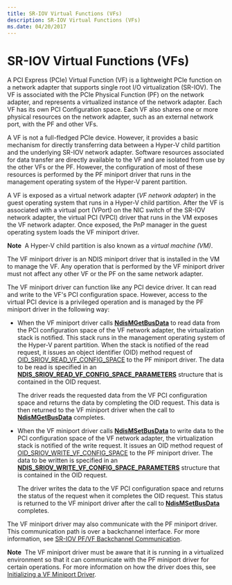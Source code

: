 ```yaml
---
title: SR-IOV Virtual Functions (VFs)
description: SR-IOV Virtual Functions (VFs)
ms.date: 04/20/2017
---
```


# SR-IOV Virtual Functions (VFs)


A PCI Express (PCIe) Virtual Function (VF) is a lightweight PCIe function on a network adapter that supports single root I/O virtualization (SR-IOV). The VF is associated with the PCIe Physical Function (PF) on the network adapter, and represents a virtualized instance of the network adapter. Each VF has its own PCI Configuration space. Each VF also shares one or more physical resources on the network adapter, such as an external network port, with the PF and other VFs.

A VF is not a full-fledged PCIe device. However, it provides a basic mechanism for directly transferring data between a Hyper-V child partition and the underlying SR-IOV network adapter. Software resources associated for data transfer are directly available to the VF and are isolated from use by the other VFs or the PF. However, the configuration of most of these resources is performed by the PF miniport driver that runs in the management operating system of the Hyper-V parent partition.

A VF is exposed as a virtual network adapter (*VF network adapter*) in the guest operating system that runs in a Hyper-V child partition. After the VF is associated with a virtual port (VPort) on the NIC switch of the SR-IOV network adapter, the virtual PCI (VPCI) driver that runs in the VM exposes the VF network adapter. Once exposed, the PnP manager in the guest operating system loads the VF miniport driver.

**Note**  A Hyper-V child partition is also known as a *virtual machine (VM)*.

 

The VF miniport driver is an NDIS miniport driver that is installed in the VM to manage the VF. Any operation that is performed by the VF miniport driver must not affect any other VF or the PF on the same network adapter.

The VF miniport driver can function like any PCI device driver. It can read and write to the VF's PCI configuration space. However, access to the virtual PCI device is a privileged operation and is managed by the PF miniport driver in the following way:

-   When the VF miniport driver calls [**NdisMGetBusData**](/windows-hardware/drivers/ddi/ndis/nf-ndis-ndismgetbusdata) to read data from the PCI configuration space of the VF network adapter, the virtualization stack is notified. This stack runs in the management operating system of the Hyper-V parent partition. When the stack is notified of the read request, it issues an object identifier (OID) method request of [OID\_SRIOV\_READ\_VF\_CONFIG\_SPACE](./oid-sriov-read-vf-config-space.md) to the PF miniport driver. The data to be read is specified in an [**NDIS\_SRIOV\_READ\_VF\_CONFIG\_SPACE\_PARAMETERS**](/windows-hardware/drivers/ddi/ntddndis/ns-ntddndis-_ndis_sriov_read_vf_config_space_parameters) structure that is contained in the OID request.

    The driver reads the requested data from the VF PCI configuration space and returns the data by completing the OID request. This data is then returned to the VF miniport driver when the call to [**NdisMGetBusData**](/windows-hardware/drivers/ddi/ndis/nf-ndis-ndismgetbusdata) completes.

-   When the VF miniport driver calls [**NdisMSetBusData**](/windows-hardware/drivers/ddi/ndis/nf-ndis-ndismsetbusdata) to write data to the PCI configuration space of the VF network adapter, the virtualization stack is notified of the write request. It issues an OID method request of [OID\_SRIOV\_WRITE\_VF\_CONFIG\_SPACE](./oid-sriov-write-vf-config-space.md) to the PF miniport driver. The data to be written is specified in an [**NDIS\_SRIOV\_WRITE\_VF\_CONFIG\_SPACE\_PARAMETERS**](/windows-hardware/drivers/ddi/ntddndis/ns-ntddndis-_ndis_sriov_write_vf_config_space_parameters) structure that is contained in the OID request.

    The driver writes the data to the VF PCI configuration space and returns the status of the request when it completes the OID request. This status is returned to the VF miniport driver after the call to [**NdisMSetBusData**](/windows-hardware/drivers/ddi/ndis/nf-ndis-ndismsetbusdata) completes.

The VF miniport driver may also communicate with the PF miniport driver. This communication path is over a backchannel interface. For more information, see [SR-IOV PF/VF Backchannel Communication](sr-iov-pf-vf-backchannel-communication.md).

**Note**  The VF miniport driver must be aware that it is running in a virtualized environment so that it can communicate with the PF miniport driver for certain operations. For more information on how the driver does this, see [Initializing a VF Miniport Driver](initializing-a-vf-miniport-driver.md).

 

 

